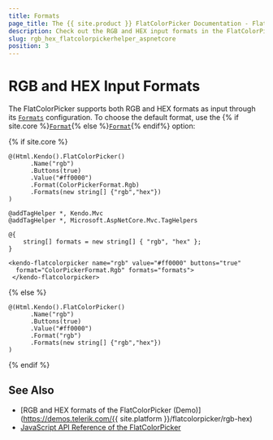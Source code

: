 ```yaml
---
title: Formats
page_title: The {{ site.product }} FlatColorPicker Documentation - FlatColorPicker RGB and HEX Formats
description: Check out the RGB and HEX input formats in the FlatColorPicker.
slug: rgb_hex_flatcolorpickerhelper_aspnetcore
position: 3
---
```


# RGB and HEX Input Formats

The FlatColorPicker supports both RGB and HEX formats as input through its [`Formats`](/api/kendo.mvc.ui.fluent/flatcolorpickerbuilder#formatssystemstring) configuration. To choose the default format, use the {% if site.core %}[`Format`](/api/kendo.mvc.ui.fluent/flatcolorpickerbuilder#formatkendomvcuicolorpickerformat){% else %}[`Format`](/api/kendo.mvc.ui.fluent/flatcolorpickerbuilder#formatsystemstring){% endif%} option:

{% if site.core %}
```HtmlHelper
@(Html.Kendo().FlatColorPicker()
      .Name("rgb")
      .Buttons(true)
      .Value("#ff0000")
      .Format(ColorPickerFormat.Rgb)
      .Formats(new string[] {"rgb","hex"})
)
```
```TagHelper
@addTagHelper *, Kendo.Mvc
@addTagHelper *, Microsoft.AspNetCore.Mvc.TagHelpers

@{
    string[] formats = new string[] { "rgb", "hex" };
}

<kendo-flatcolorpicker name="rgb" value="#ff0000" buttons="true"
  format="ColorPickerFormat.Rgb" formats="formats">
 </kendo-flatcolorpicker>
```
{% else %}
```HtmlHelper
@(Html.Kendo().FlatColorPicker()
      .Name("rgb")
      .Buttons(true)
      .Value("#ff0000")
      .Format("rgb")
      .Formats(new string[] {"rgb","hex"})
)
```
{% endif %}

## See Also

* [RGB and HEX formats of the FlatColorPicker (Demo)](https://demos.telerik.com/{{ site.platform }}/flatcolorpicker/rgb-hex)
* [JavaScript API Reference of the FlatColorPicker](https://docs.telerik.com/kendo-ui/api/javascript/ui/flatcolorpicker)
